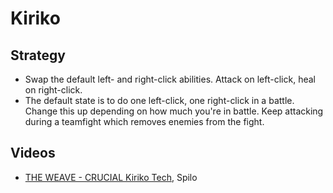 # Kiriko

## Strategy

- Swap the default left- and right-click abilities. Attack on left-click, heal
  on right-click.
- The default state is to do one left-click, one right-click in a battle. Change
  this up depending on how much you're in battle. Keep attacking during a
  teamfight which removes enemies from the fight.

## Videos

- [THE WEAVE - CRUCIAL Kiriko
  Tech](https://www.youtube.com/watch?v=snW_t4ZgXTI), Spilo
